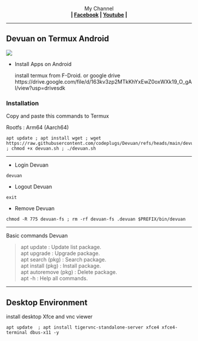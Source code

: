 <p align="center">My Channel</br><b> | <a href="https://m.facebook.com/codeplugs/">Facebook</a> |  <a href="https://m.youtube.com/@codeplug756">Youtube</a> |</b></p>

 --- 
## Devuan on Termux Android
 <img src="https://raw.githubusercontent.com/wahasa/Manjaro/refs/heads/main/Patch/Manjaro.jpg"> 

* Install Apps on Android
     <p>install termux from F-Droid. or google drive https://drive.google.com/file/d/163kv3zp2MTkKhYxEwZ0oxWXk19_O_gAl/view?usp=drivesdk </p>

### Installation

Copy and paste this commands to Termux
 <br/><p/>
Rootfs : Arm64 (Aarch64)
```
apt update ; apt install wget ; wget https://raw.githubusercontent.com/codeplugs/Devuan/refs/heads/main/devuan.sh ; chmod +x devuan.sh ; ./devuan.sh
```


---
* Login Devuan
```
devuan
```

* Logout Devuan
```
exit
```

* Remove Devuan
```
chmod -R 775 devuan-fs ; rm -rf devuan-fs .devuan $PREFIX/bin/devuan
```
---
Basic commands Devuan
> apt update : Update list package.</br>
> apt upgrade : Upgrade package.</br>
> apt search (pkg) : Search package.</br>
> apt install (pkg) : Install package.</br>
> apt autoremove (pkg) : Delete package.</br>
> apt -h : Help all commands.

---
## Desktop Environment

install desktop Xfce and vnc viewer
```
apt update  ; apt install tigervnc-standalone-server xfce4 xfce4-terminal dbus-x11 -y
```

